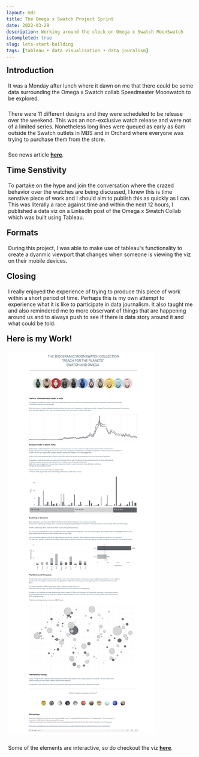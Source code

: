 ```yaml
---
layout: mds
title: The Omega x Swatch Project Sprint
date: 2022-03-29
description: Working around the clock on Omega x Swatch MoonSwatch
isCompleted: true
slug: lets-start-building
tags: [tableau • data visualisation • data jouralism]
---
```


## Introduction

<p>It was a Monday after lunch where it dawn on me that there could be some data surrounding the Omega x Swatch collab Speedmaster Moonwatch to be explored.</p>

There were 11 different designs and they were scheduled to be release over the weekend. This was an non-exclusive watch release and were not of a limited series.
Nonetheless long lines were queued as early as 6am outside the Swatch outlets in MBS and in Orchard where everyone was trying to purchase them from the store.<br>

See news article **[here](https://sg.news.yahoo.com/watch-world-hype-surges-as-swatch-omega-collaboration-hits-stores-192830402.html)**.

## Time Senstivity

To partake on the hype and join the conversation where the crazed behavior over the watches are being discussed, I knew this is time senstive piece of work and I should aim to publish this as quickly as I can.
This was literally a race against time and within the next 12 hours, I published a data viz on a LinkedIn post of the Omega x Swatch Collab which was built using Tableau.

## Formats

During this project, I was able to make use of tableau's functionality to create a dyanmic viewport that changes when someone is viewing the viz on their mobile devices.

## Closing

I really enjoyed the experience of trying to produce this piece of work within a short period of time.
Perhaps this is my own attempt to experience what it is like to participate in data journalism.
It also taught me and also remindered me to more observant of things that are happening around us and to always push to see if there is data story around it and what could be told.

## Here is my Work!

![image](/assets/images/omega_swatch.jpg 'viz')

Some of the elements are interactive, so do checkout the viz **[here](https://public.tableau.com/app/profile/andrei7065/viz/Planet-Book/Dashboard1)**.

<style>
	h2 {
		font-weight: bold;
        margin: 10px 5px 10px 0px;
		padding: 1px;
	}

	p{
		padding: 5px;
	}
</style>
